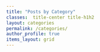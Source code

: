 ```yaml
---
title: "Posts by Category"
classes:  title-center title-h1h2
layout: categories
permalink: /categories/
author_profile: true
items_layout: grid
---
```

